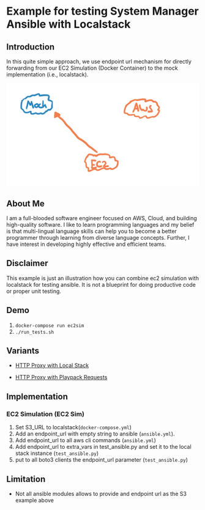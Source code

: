 # Example for testing System Manager Ansible with Localstack

## Introduction

In this quite simple approach, we use endpoint url mechanism for directly forwarding from our EC2 Simulation (Docker Container) to the mock implementation (i.e., localstack).

![Architecture](architecture.png "Architecture")

## About Me

I am a full-blooded software engineer focused on AWS, Cloud, and building high-quality software. I like to learn programming languages and my belief is that multi-lingual language skills can help you to become a better programmer through learning from diverse language concepts. Further, I have interest in developing highly effective and efficient teams.

## Disclaimer

This example is just an illustration how you can combine ec2 simulation with localstack for testing ansible. It is not a blueprint for doing productive code or proper unit testing.


## Demo
1. `docker-compose run ec2sim`
1. `./run_tests.sh`

## Variants

* [HTTP Proxy with Local Stack](https://github.com/uwe-h/ansible_localstack_proxy)

* [HTTP Proxy with Playpack Requests](https://github.com/uwe-h/ansible_proxy_playback)


## Implementation

### EC2 Simulation (EC2 Sim)

1. Set S3_URL to localstack(`docker-compose.yml`)
2. Add an endpoint_url with empty string to ansible (`ansible.yml`).
3. Add endpoint_url to all aws cli commands (`ansible.yml`)
4. Add endpoint_url to extra_vars in test_ansible.py and set it to the local stack instance (`test_ansible.py`)
5. put to all boto3 clients the endpoint_url parameter (`test_ansible.py`)

## Limitation
* Not all ansible modules allows to provide and endpoint url as the S3 example above

